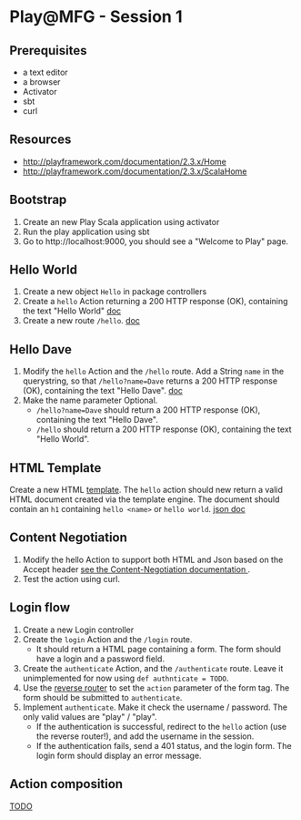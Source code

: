 # Play@MFG - Session 1

## Prerequisites

- a text editor
- a browser
- Activator
- sbt
- curl

## Resources

- http://playframework.com/documentation/2.3.x/Home
- http://playframework.com/documentation/2.3.x/ScalaHome

## Bootstrap

1. Create an new Play Scala application using activator
1. Run the play application using sbt
1. Go to http://localhost:9000, you should see a "Welcome to Play" page.

## Hello World

1. Create a new object `Hello` in package controllers
1. Create a `hello` Action returning a 200 HTTP response (OK), containing the text "Hello World" [doc](http://playframework.com/documentation/2.3.x/ScalaActions)
1. Create a new route `/hello`. [doc](http://playframework.com/documentation/2.3.x/ScalaRouting)

## Hello Dave

1. Modify the `hello` Action and the `/hello` route. Add a String `name` in the querystring, so that `/hello?name=Dave` returns a 200 HTTP response (OK), containing the text "Hello Dave". [doc](http://playframework.com/documentation/2.3.x/ScalaResults)
1. Make the name parameter Optional.
	- `/hello?name=Dave` should return a 200 HTTP response (OK), containing the text "Hello Dave".
	- `/hello` should return a 200 HTTP response (OK), containing the text "Hello World".

## HTML Template

Create a new HTML [template](http://playframework.com/documentation/2.3.x/ScalaTemplates). The `hello` action should new return a valid HTML document created via the template engine. The document should contain an `h1` containing `hello <name>` or `hello world`. [json doc](http://www.playframework.com/documentation/2.3.x/ScalaJson)

## Content Negotiation

1. Modify the hello Action to support both HTML and Json based on the Accept header [see the Content-Negotiation documentation ](http://playframework.com/documentation/2.3.x/ScalaContentNegotiation).
1. Test the action using curl.

## Login flow

1. Create a new Login controller
1. Create the `login` Action and the `/login` route.
	- It should return a HTML page containing a form. The form should have a login and a password field.
1. Create the `authenticate` Action, and the `/authenticate` route. Leave it unimplemented for now using `def authnticate = TODO`.
1. Use the [reverse router](http://www.playframework.com/documentation/2.3.x/ScalaRouting) to set the `action` parameter of the form tag. The form should be submitted to `authenticate`.
1. Implement `authenticate`. Make it check the username / password. The only valid values are "play" / "play".
	- If the authentication is successful, redirect to the `hello` action (use the reverse router!), and add the username in the session.
	- If the authentication fails, send a 401 status, and the login form. The login form should display an error message.


## Action composition

[TODO](http://playframework.com/documentation/2.3.x/ScalaActionsComposition)
